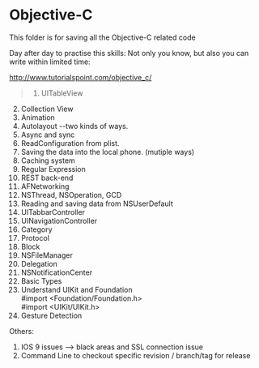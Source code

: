 # Objective-C

This folder is for saving all the Objective-C related code

Day after day to practise this skills:
Not only you know, but also you can write within limited time:




http://www.tutorialspoint.com/objective_c/   















>1. UITableView
2. Collection View
3. Animation
4. Autolayout --two kinds of ways.
5. Async and sync
6. ReadConfiguration from plist.
7. Saving the data into the local phone. (mutiple ways)
8. Caching system
9. Regular Expression
10. REST back-end
11. AFNetworking
12. NSThread, NSOperation, GCD
13. Reading and saving data from NSUserDefault
14. UITabbarController
15. UINavigationController
16. Category
17. Protocol
18. Block
19. NSFileManager
20. Delegation
21. NSNotificationCenter
22. Basic Types
23. Understand UIKit and Foundation   
\#import \<Foundation/Foundation.h>  
\#import \<UIKit/UIKit.h>
24. Gesture Detection


Others:
1. IOS 9 issues --> black areas and SSL connection issue
2. Command Line to checkout specific revision / branch/tag for release













